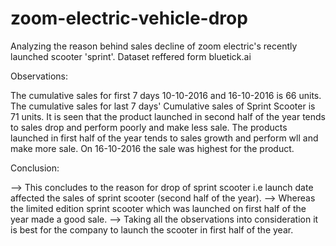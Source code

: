 # zoom-electric-vehicle-drop

Analyzing the reason behind sales decline of zoom electric's recently launched scooter 'sprint'.
Dataset reffered form bluetick.ai


Observations:

The cumulative sales for first 7 days 10-10-2016 and 16-10-2016 is 66 units.
The cumulative sales for last 7 days' Cumulative sales of Sprint Scooter is 71 units.
It is seen that the product launched in second half of the year tends to sales drop and perform poorly and make less sale.
The products launched in first half of the year tends to sales growth and perform wll and make more sale.
On 16-10-2016 the sale was highest for the product.

Conclusion:

--> This concludes to the reason for drop of sprint scooter i.e launch date affected the sales of sprint scooter (second half of the year).
--> Whereas the limited edition sprint scooter which was launched on first half of the year made a good sale.
--> Taking all the observations into consideration it is best for the company to launch the scooter in first half of the year.

